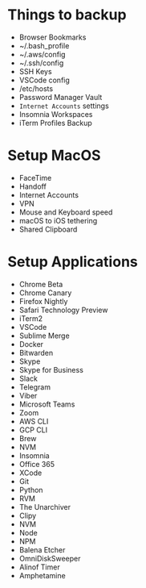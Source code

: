 # Things to backup
- Browser Bookmarks
- ~/.bash_profile
- ~/.aws/config
- ~/.ssh/config
- SSH Keys
- VSCode config
- /etc/hosts
- Password Manager Vault
- `Internet Accounts` settings
- Insomnia Workspaces
- iTerm Profiles Backup
# Setup MacOS
- FaceTime
- Handoff
- Internet Accounts
- VPN
- Mouse and Keyboard speed
- macOS to iOS tethering
- Shared Clipboard
# Setup Applications
- Chrome Beta
- Chrome Canary
- Firefox Nightly
- Safari Technology Preview
- iTerm2
- VSCode
- Sublime Merge
- Docker
- Bitwarden
- Skype
- Skype for Business
- Slack
- Telegram
- Viber
- Microsoft Teams
- Zoom
- AWS CLI
- GCP CLI
- Brew
- NVM
- Insomnia
- Office 365
- XCode
- Git
- Python
- RVM
- The Unarchiver
- Clipy
- NVM
- Node
- NPM
- Balena Etcher
- OmniDiskSweeper
- Alinof Timer
- Amphetamine
